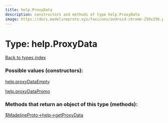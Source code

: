 ```yaml
---
title: help.ProxyData
description: constructors and methods of type help.ProxyData
image: https://docs.madelineproto.xyz/favicons/android-chrome-256x256.png
---
```

# Type: help.ProxyData  
[Back to types index](index.md)



### Possible values (constructors):

[help.proxyDataEmpty](../constructors/help.proxyDataEmpty.md)  

[help.proxyDataPromo](../constructors/help.proxyDataPromo.md)  



### Methods that return an object of this type (methods):

[$MadelineProto->help->getProxyData](../methods/help.getProxyData.md)  




